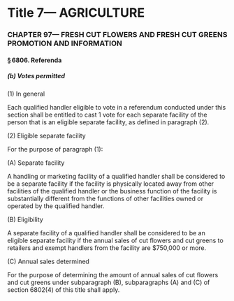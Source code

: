 
# Title 7— AGRICULTURE
### CHAPTER 97— FRESH CUT FLOWERS AND FRESH CUT GREENS PROMOTION AND INFORMATION
#### § 6806. Referenda
##### (b) Votes permitted

(1) In general

Each qualified handler eligible to vote in a referendum conducted under this section shall be entitled to cast 1 vote for each separate facility of the person that is an eligible separate facility, as defined in paragraph (2).

(2) Eligible separate facility

For the purpose of paragraph (1):

(A) Separate facility

A handling or marketing facility of a qualified handler shall be considered to be a separate facility if the facility is physically located away from other facilities of the qualified handler or the business function of the facility is substantially different from the functions of other facilities owned or operated by the qualified handler.

(B) Eligibility

A separate facility of a qualified handler shall be considered to be an eligible separate facility if the annual sales of cut flowers and cut greens to retailers and exempt handlers from the facility are $750,000 or more.

(C) Annual sales determined

For the purpose of determining the amount of annual sales of cut flowers and cut greens under subparagraph (B), subparagraphs (A) and (C) of section 6802(4) of this title shall apply.
